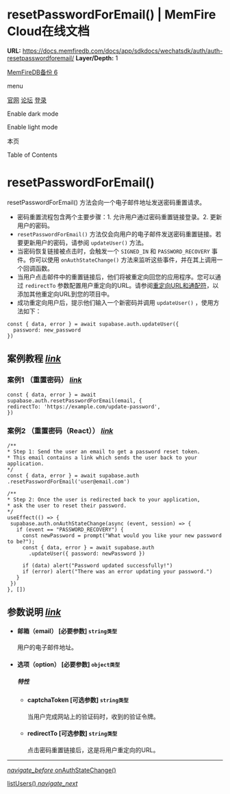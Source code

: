 # resetPasswordForEmail() | MemFire Cloud在线文档

**URL:** https://docs.memfiredb.com/docs/app/sdkdocs/wechatsdk/auth/auth-resetpasswordforemail/
**Layer/Depth:** 1

[MemFireDB备份 6](/)

menu

[官网](https://memfiredb.com/)
[论坛](https://community.memfiredb.com/)
[登录](https://cloud.memfiredb.com/auth/login)

Enable dark mode

Enable light mode

本页

Table of Contents

# resetPasswordForEmail()

resetPasswordForEmail() 方法会向一个电子邮件地址发送密码重置请求。

* 密码重置流程包含两个主要步骤：1. 允许用户通过密码重置链接登录。2. 更新用户的密码。
* `resetPasswordForEmail()` 方法仅会向用户的电子邮件发送密码重置链接。若要更新用户的密码，请参阅 `updateUser()` 方法。
* 当密码恢复链接被点击时，会触发一个 `SIGNED_IN` 和 `PASSWORD_RECOVERY` 事件。你可以使用 `onAuthStateChange()` 方法来监听这些事件，并在其上调用一个回调函数。
* 当用户点击邮件中的重置链接后，他们将被重定向回您的应用程序。您可以通过 `redirectTo` 参数配置用户重定向的URL。请参阅[重定向URL和通配符](/docs/app/development_guide/auth/auth/)，以添加其他重定向URL到您的项目中。
* 成功重定向用户后，提示他们输入一个新密码并调用 `updateUser()` ，使用方法如下：

```
const { data, error } = await supabase.auth.updateUser({
  password: new_password
})
```

## 案例教程 [*link*](#%e6%a1%88%e4%be%8b%e6%95%99%e7%a8%8b)

### 案例1 （重置密码） [*link*](#%e6%a1%88%e4%be%8b1-%e9%87%8d%e7%bd%ae%e5%af%86%e7%a0%81)

```
const { data, error } = await supabase.auth.resetPasswordForEmail(email, {
redirectTo: 'https://example.com/update-password',
})
```

### 案例2 （重置密码（React）） [*link*](#%e6%a1%88%e4%be%8b2-%e9%87%8d%e7%bd%ae%e5%af%86%e7%a0%81react)

```
/**
* Step 1: Send the user an email to get a password reset token.
* This email contains a link which sends the user back to your application.
*/
const { data, error } = await supabase.auth
.resetPasswordForEmail('user@email.com')

/**
* Step 2: Once the user is redirected back to your application,
* ask the user to reset their password.
*/
useEffect(() => {
 supabase.auth.onAuthStateChange(async (event, session) => {
   if (event == "PASSWORD_RECOVERY") {
     const newPassword = prompt("What would you like your new password to be?");
     const { data, error } = await supabase.auth
       .updateUser({ password: newPassword })

     if (data) alert("Password updated successfully!")
     if (error) alert("There was an error updating your password.")
   }
 })
}, [])
```

## 参数说明 [*link*](#%e5%8f%82%e6%95%b0%e8%af%b4%e6%98%8e)

* #### 邮箱（email） [必要参数] `string类型`

  用户的电子邮件地址。
* #### 选项（option） [必要参数] `object类型`

  ##### 特性

  + #### captchaToken [可选参数] `string类型`

    当用户完成网站上的验证码时，收到的验证令牌。
  + #### redirectTo [可选参数] `string类型`

    点击密码重置链接后，这是将用户重定向的URL。

---

[*navigate\_before* onAuthStateChange()](/docs/app/sdkdocs/wechatsdk/auth/auth-onauthstatechange/)

[listUsers() *navigate\_next*](/docs/app/sdkdocs/wechatsdk/auth-admin/auth-admin-listusers/)